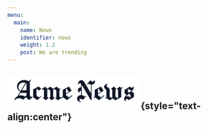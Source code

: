 ```yaml
---
menu:
  main:
    name: News
    identifier: news
    weight: 1.2
    post: We are trending
---
```

![News](news.png){style="text-align:center"}
-----------------

